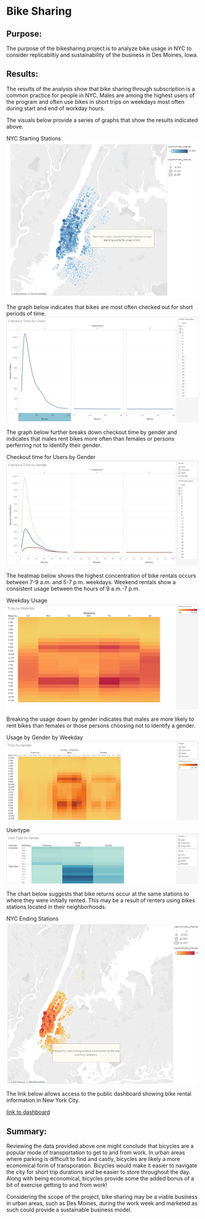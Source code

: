 # Bike Sharing 

## Purpose:
The purpose of the bikesharing project is to analyze bike usage in NYC to consider replicabiltiy and sustainability of the business in Des Moines, Iowa.

##  Results:
The results of the analysis show that bike sharing through subscription is a common practice for people in NYC. Males are among the highest users of the program and often use bikes in short trips on weekdays most often during start and end of workday hours. 


The visuals below provide a series of graphs that show the results indicated above. 

NYC Starting Stations
![Bikeshare Starting Point](https://github.com/KathleenYager/BikeSharing_Challenge_New/blob/main/resources/StartingStation.png)

The graph below indicates that bikes are most often checked out for short periods of time.
![Checkout Times by User](https://github.com/KathleenYager/BikeSharing_Challenge_New/blob/main/resources/Checkout_time_for_users.png)

The graph below further breaks down checkout time by gender and indicates that males rent bikes more often than females or persons perferring not to identify their gender. 

Checkout time for Users by Gender
![Comparison by of bikeshare by gender](https://github.com/KathleenYager/BikeSharing_Challenge_New/blob/main/resources/Checkout_time_by_Gender.png)

The heatmap below shows the highest concentration of bike rentals occurs between 7-9 a.m. and 5-7 p.m. weekdays. Weekend rentals show a consistent usage between the hours of 9 a.m.-7 p.m.

Weekday Usage
![Heat Map showing usage by days of the week](https://github.com/KathleenYager/BikeSharing_Challenge_New/blob/main/resources/Trips_by_Weekday.png)

Breaking the usage down by gender indicates that males are more likely to rent bikes than females or those persons choosing not to identify a gender. 

Usage by Gender by Weekday
![Gender comparison by Weekday](https://github.com/KathleenYager/BikeSharing_Challenge_New/blob/main/resources/Trips_by_Gender.png)

Usertype
![Comparison of userstypes by gender](https://github.com/KathleenYager/BikeSharing_Challenge_New/blob/main/resources/Usertype_by_Gender.png)

The chart below suggests that bike returns occur at the same stations to where they were initially rented. This may be a result of renters using bikes stations located in their neighborhoods. 

NYC Ending Stations
![Bikeshare Ending Points](https://github.com/KathleenYager/BikeSharing_Challenge_New/blob/main/resources/EndingStations.png)

The link below allows access to the public dashboard showing bike rental information in New York City. 

[link to dashboard](https://public.tableau.com/app/profile/kathleen.yager/viz/NYCBikesharingReview/NYCCitiBikesharingReview?publish=yes)

## Summary: 
Reviewing the data provided above one might conclude that bicycles are a popular mode of transportation to get to and from work. In urban areas where parking is difficult to find and castly, bicycles are likely a more economical form of transporation. Bicycles would make it easier to navigate the city for short trip durations and be easier to store throughout the day. Along with being economical, bicycles provide some the added bonus of a bit of exercise getting to and from work! 

Considering the scope of the project, bike sharing may be a viable business in urban areas, such as Des Moines, during the work week and marketed as such could provide a sustainable business model. 

 
